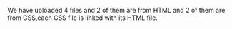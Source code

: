 We have uploaded 4 files and 2 of them are from HTML and 2 of them are from CSS,each CSS file is linked with its HTML file.
